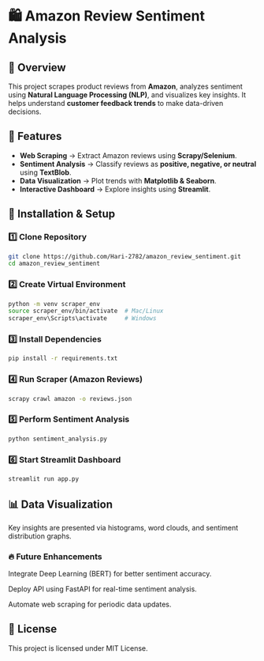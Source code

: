 # 🛍️ Amazon Review Sentiment Analysis

## 📌 Overview
This project scrapes product reviews from **Amazon**, analyzes sentiment using **Natural Language Processing (NLP)**, and visualizes key insights. It helps understand **customer feedback trends** to make data-driven decisions.

## 🚀 Features
- **Web Scraping** → Extract Amazon reviews using **Scrapy/Selenium**.
- **Sentiment Analysis** → Classify reviews as **positive, negative, or neutral** using **TextBlob**.
- **Data Visualization** → Plot trends with **Matplotlib & Seaborn**.
- **Interactive Dashboard** → Explore insights using **Streamlit**.

## 🔧 Installation & Setup
### 1️⃣ Clone Repository
```bash
git clone https://github.com/Hari-2782/amazon_review_sentiment.git
cd amazon_review_sentiment
```
### 2️⃣ Create Virtual Environment
```bash
python -m venv scraper_env
source scraper_env/bin/activate  # Mac/Linux
scraper_env\Scripts\activate     # Windows
```
### 3️⃣ Install Dependencies
```bash
pip install -r requirements.txt
```
### 4️⃣ Run Scraper (Amazon Reviews)
```bash
scrapy crawl amazon -o reviews.json
```
### 5️⃣ Perform Sentiment Analysis
```bash
python sentiment_analysis.py
```
### 6️⃣ Start Streamlit Dashboard
```bash
streamlit run app.py
```

## 📊 Data Visualization
Key insights are presented via histograms, word clouds, and sentiment distribution graphs.
### 🔥 Future Enhancements
Integrate Deep Learning (BERT) for better sentiment accuracy.

Deploy API using FastAPI for real-time sentiment analysis.

Automate web scraping for periodic data updates.

## 📜 License
This project is licensed under MIT License.
